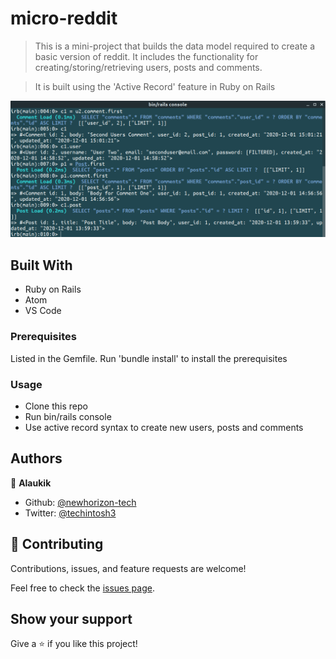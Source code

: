 # micro-reddit

> This is a mini-project that builds the data model required to create a basic version of reddit. It includes the functionality for creating/storing/retrieving users, posts and comments.

> It is built using the 'Active Record' feature in Ruby on Rails

![screenshot](./img/screenshot.png)

## Built With

- Ruby on Rails
- Atom
- VS Code

### Prerequisites

Listed in the Gemfile. Run 'bundle install' to install the prerequisites

### Usage

- Clone this repo
- Run bin/rails console
- Use active record syntax to create new users, posts and comments

## Authors

👤 **Alaukik**

- Github: [@newhorizon-tech](https://github.com/newhorizon-tech)
- Twitter: [@techintosh3](https://twitter.com/techintosh3)


## 🤝 Contributing

Contributions, issues, and feature requests are welcome!

Feel free to check the [issues page](https://github.com/issues).

## Show your support

Give a ⭐️ if you like this project!
